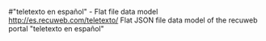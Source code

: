 #"teletexto en español" - Flat file data model
http://es.recuweb.com/teletexto/
Flat JSON file data model of the recuweb portal "teletexto en español"
